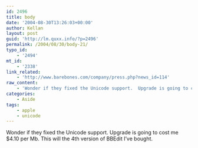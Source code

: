 ```yaml
---
id: 2496
title: body
date: '2004-08-30T13:26:03+00:00'
author: Kellan
layout: post
guid: 'http://lm.quxx.info/?p=2496'
permalink: /2004/08/30/body-21/
typo_id:
    - '2494'
mt_id:
    - '2338'
link_related:
    - 'http://www.barebones.com/company/press.php?news_id=114'
raw_content:
    - 'Wonder if they fixed the Unicode support.  Upgrade is going to cost me $4.10 per Mb.  This will the 4th version of BBEdit I\''ve bought.'
categories:
    - Aside
tags:
    - apple
    - unicode
---
```


Wonder if they fixed the Unicode support. Upgrade is going to cost me $4.10 per Mb. This will the 4th version of BBEdit I’ve bought.